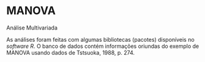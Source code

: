 # MANOVA
Análise Multivariada

As análises foram feitas com algumas bibliotecas (pacotes) disponíveis no *software R*. O banco de dados contém informações oriundas do exemplo de MANOVA usando dados de Tstsuoka, 1988, p. 274.
